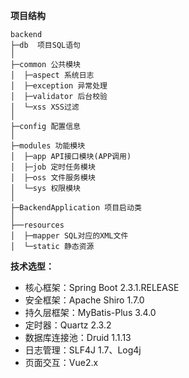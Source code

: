 
**项目结构** 
```
backend
├─db  项目SQL语句
│
├─common 公共模块
│  ├─aspect 系统日志
│  ├─exception 异常处理
│  ├─validator 后台校验
│  └─xss XSS过滤
│ 
├─config 配置信息
│ 
├─modules 功能模块
│  ├─app API接口模块(APP调用)
│  ├─job 定时任务模块
│  ├─oss 文件服务模块
│  └─sys 权限模块
│ 
├─BackendApplication 项目启动类
│  
├──resources 
│  ├─mapper SQL对应的XML文件
│  └─static 静态资源

```

**技术选型：** 
- 核心框架：Spring Boot 2.3.1.RELEASE
- 安全框架：Apache Shiro 1.7.0
- 持久层框架：MyBatis-Plus 3.4.0
- 定时器：Quartz 2.3.2
- 数据库连接池：Druid 1.1.13
- 日志管理：SLF4J 1.7、Log4j
- 页面交互：Vue2.x 
<br> 
